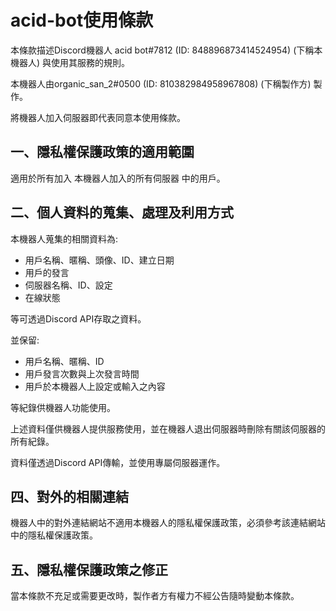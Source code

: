 acid-bot使用條款
=
本條款描述Discord機器人 acid bot#7812 (ID: 848896873414524954) (下稱本機器人) 與使用其服務的規則。

本機器人由organic_san_2#0500 (ID: 810382984958967808) (下稱製作方) 製作。

將機器人加入伺服器即代表同意本使用條款。
  

一、隱私權保護政策的適用範圍
-
適用於所有加入 本機器人加入的所有伺服器 中的用戶。


二、個人資料的蒐集、處理及利用方式
-
本機器人蒐集的相關資料為: 

 * 用戶名稱、暱稱、頭像、ID、建立日期
 * 用戶的發言
 * 伺服器名稱、ID、設定
 * 在線狀態

等可透過Discord API存取之資料。

並保留:

 * 用戶名稱、暱稱、ID
 * 用戶發言次數與上次發言時間
 * 用戶於本機器人上設定或輸入之內容

等紀錄供機器人功能使用。

上述資料僅供機器人提供服務使用，並在機器人退出伺服器時刪除有關該伺服器的所有紀錄。

資料僅透過Discord API傳輸，並使用專屬伺服器運作。

四、對外的相關連結
-
機器人中的對外連結網站不適用本機器人的隱私權保護政策，必須參考該連結網站中的隱私權保護政策。

五、隱私權保護政策之修正
-
當本條款不充足或需要更改時，製作者方有權力不經公告隨時變動本條款。


